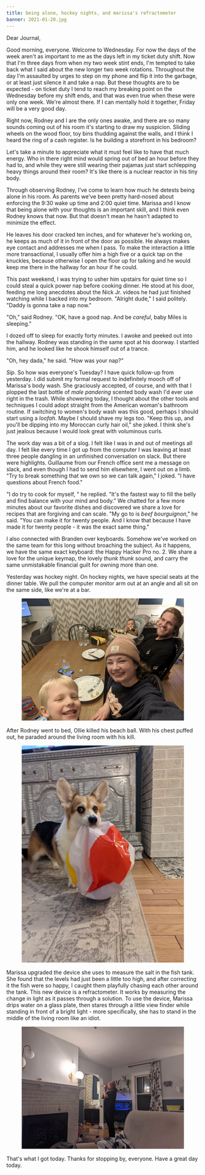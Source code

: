 ```yaml
---
title: being alone, hockey nights, and marissa's refractometer
banner: 2021-01-20.jpg
---
```


Dear Journal,

Good morning, everyone.  Welcome to Wednesday.  For now the days of
the week aren't as important to me as the days left in my ticket duty
shift.  Now that I'm three days from when my two week stint ends, I'm
tempted to take back what I said about the new longer two week
rotations.  Throughout the day I'm assaulted by urges to step on my
phone and flip it into the garbage, or at least just silence it and
take a nap.  But these thoughts are to be expected - on ticket duty I
tend to reach my breaking point on the Wednesday before my shift ends,
and that was even true when these were only one week.  We're almost
there.  If I can mentally hold it together, Friday will be a very good
day.

Right now, Rodney and I are the only ones awake, and there are so many
sounds coming out of his room it's starting to draw my suspicion.
Sliding wheels on the wood floor, toy bins thudding against the walls,
and I think I heard the ring of a cash register.  Is he building a
storefront in his bedroom?

Let's take a minute to appreciate what it must feel like to have that
much energy.  Who in there right mind would spring out of bed an hour
before they had to, and while they were still wearing their pajamas
just start schlepping heavy things around their room?  It's like there
is a nuclear reactor in his tiny body.

Through observing Rodney, I've come to learn how much he detests being
alone in his room.  As parents we've been pretty hard-nosed about
enforcing the 9:30 wake up time and 2:00 quiet time.  Marissa and I
know that being alone with your thoughts is an important skill, and I
think even Rodney knows that now.  But that doesn't mean he hasn't
adapted to minimize the effect.

He leaves his door cracked ten inches, and for whatever he's working
on, he keeps as much of it in front of the door as possible.  He
always makes eye contact and addresses me when I pass.  To make the
interaction a little more transactional, I usually offer him a high
five or a quick tap on the knuckles, because otherwise I open the
floor up for talking and he would keep me there in the hallway for an
hour if he could.

This past weekend, I was trying to usher him upstairs for quiet time
so I could steal a quick power nap before cooking dinner.  He stood at
his door, feeding me long anecdotes about the Nick Jr. videos he had
just finished watching while I backed into my bedroom.  "Alright
dude," I said politely.  "Daddy is gonna take a nap now."

"Oh," said Rodney.  "OK, have a good nap.  And be _careful_, baby
Miles is sleeping."

I dozed off to sleep for exactly forty minutes.  I awoke and peeked
out into the hallway.  Rodney was standing in the same spot at his
doorway.  I startled him, and he looked like he shook himself out of a
trance.

"Oh, hey dada," he said.  "How was your nap?"

_Sip_.  So how was everyone's Tuesday?  I have quick follow-up from
yesterday.  I did submit my formal request to indefinitely mooch off
of Marissa's body wash.  She graciously accepted, of course, and with
that I plopped the last bottle of _male pandering_ scented body wash
I'd ever use right in the trash.  While showering today, I thought
about the other tools and techniques I could adopt straight from the
American woman's bathroom routine.  If switching to women's body wash
was this good, perhaps I should start using a _loofah_.  Maybe I
should shave my legs too.  "Keep this up, and you'll be dipping into
my Moroccan curly hair oil," she joked.  I think she's just jealous
because I would look great with voluminous curls.

The work day was a bit of a slog.  I felt like I was in and out of
meetings all day.  I felt like every time I got up from the computer I
was leaving at least three people dangling in an unfinished
conversation on slack.  But there were highlights.  Guillaume from our
French office sent me a message on slack, and even though I had to
send him elsewhere, I went out on a limb.  "Try to break something
that we own so we can talk again," I joked.  "I have questions about
French food."

"I do try to cook for myself, " he replied.  "It's the fastest way to
fill the belly and find balance with your mind and body."  We chatted
for a few more minutes about our favorite dishes and discovered we
share a love for recipes that are forgiving and can scale.  "My go to
is _beef bourguignon_," he said.  "You can make it for twenty people.
And I know that because I have made it for twenty people - it was the
exact same thing."

I also connected with Branden over keyboards.  Somehow we've worked on
the same team for this long without broaching the subject.  As it
happens, we have the same exact keyboard: the Happy Hacker Pro no. 2.
We share a love for the unique keymap, the lovely _thunk thunk_ sound,
and carry the same unmistakable financial guilt for owning more than
one.

Yesterday was hockey night.  On hockey nights, we have special seats
at the dinner table.  We pull the computer monitor arm out at an angle
and all sit on the same side, like we're at a bar.

<figure>
<a href="/images/2021-01-20-hockey-night.jpg">
<img alt="2021 01 20 hockey night" src="/images/2021-01-20-hockey-night.jpg"/>
</a>
</figure>

After Rodney went to bed, Ollie killed his beach ball.  With his chest
puffed out, he paraded around the living room with his kill.

<figure>
<a href="/images/2021-01-20-ollies-kill.jpg">
<img alt="2021 01 20 ollies kill" src="/images/2021-01-20-ollies-kill.jpg"/>
</a>
</figure>

Marissa upgraded the device she uses to measure the salt in the fish
tank.  She found that the levels had just been a little too high, and
after correcting it the fish were so happy, I caught them playfully
chasing each other around the tank.  This new device is a
refractometer.  It works by measuring the change in light as it passes
through a solution.  To use the device, Marissa drips water on a glass
plate, then stares through a little view finder while standing in
front of a bright light - more specifically, she has to stand in the
middle of the living room like an idiot.

<figure>
<a href="/images/2021-01-20-refractometer.jpg">
<img alt="2021 01 20 refractometer" src="/images/2021-01-20-refractometer.jpg"/>
</a>
</figure>

That's what I got today.  Thanks for stopping by, everyone.  Have a
great day today.
